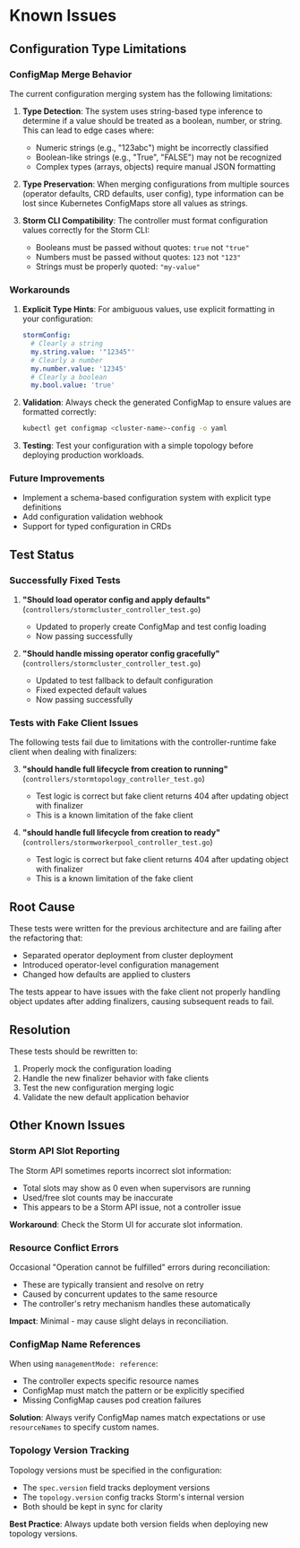 # Known Issues

## Configuration Type Limitations

### ConfigMap Merge Behavior

The current configuration merging system has the following limitations:

1. **Type Detection**: The system uses string-based type inference to determine if a value should be treated as a boolean, number, or string. This can lead to edge cases where:
   - Numeric strings (e.g., "123abc") might be incorrectly classified
   - Boolean-like strings (e.g., "True", "FALSE") may not be recognized
   - Complex types (arrays, objects) require manual JSON formatting

2. **Type Preservation**: When merging configurations from multiple sources (operator defaults, CRD defaults, user config), type information can be lost since Kubernetes ConfigMaps store all values as strings.

3. **Storm CLI Compatibility**: The controller must format configuration values correctly for the Storm CLI:
   - Booleans must be passed without quotes: `true` not `"true"`
   - Numbers must be passed without quotes: `123` not `"123"`
   - Strings must be properly quoted: `"my-value"`

### Workarounds

1. **Explicit Type Hints**: For ambiguous values, use explicit formatting in your configuration:
   ```yaml
   stormConfig:
     # Clearly a string
     my.string.value: '"12345"'
     # Clearly a number
     my.number.value: '12345'
     # Clearly a boolean
     my.bool.value: 'true'
   ```

2. **Validation**: Always check the generated ConfigMap to ensure values are formatted correctly:
   ```bash
   kubectl get configmap <cluster-name>-config -o yaml
   ```

3. **Testing**: Test your configuration with a simple topology before deploying production workloads.

### Future Improvements

- Implement a schema-based configuration system with explicit type definitions
- Add configuration validation webhook
- Support for typed configuration in CRDs

## Test Status

### Successfully Fixed Tests
1. **"Should load operator config and apply defaults"** (`controllers/stormcluster_controller_test.go`)
   - Updated to properly create ConfigMap and test config loading
   - Now passing successfully

2. **"Should handle missing operator config gracefully"** (`controllers/stormcluster_controller_test.go`)
   - Updated to test fallback to default configuration
   - Fixed expected default values
   - Now passing successfully

### Tests with Fake Client Issues
The following tests fail due to limitations with the controller-runtime fake client when dealing with finalizers:

3. **"should handle full lifecycle from creation to running"** (`controllers/stormtopology_controller_test.go`)
   - Test logic is correct but fake client returns 404 after updating object with finalizer
   - This is a known limitation of the fake client

4. **"should handle full lifecycle from creation to ready"** (`controllers/stormworkerpool_controller_test.go`)
   - Test logic is correct but fake client returns 404 after updating object with finalizer
   - This is a known limitation of the fake client

## Root Cause
These tests were written for the previous architecture and are failing after the refactoring that:
- Separated operator deployment from cluster deployment
- Introduced operator-level configuration management
- Changed how defaults are applied to clusters

The tests appear to have issues with the fake client not properly handling object updates after adding finalizers, causing subsequent reads to fail.

## Resolution
These tests should be rewritten to:
1. Properly mock the configuration loading
2. Handle the new finalizer behavior with fake clients
3. Test the new configuration merging logic
4. Validate the new default application behavior

## Other Known Issues

### Storm API Slot Reporting

The Storm API sometimes reports incorrect slot information:
- Total slots may show as 0 even when supervisors are running
- Used/free slot counts may be inaccurate
- This appears to be a Storm API issue, not a controller issue

**Workaround**: Check the Storm UI for accurate slot information.

### Resource Conflict Errors

Occasional "Operation cannot be fulfilled" errors during reconciliation:
- These are typically transient and resolve on retry
- Caused by concurrent updates to the same resource
- The controller's retry mechanism handles these automatically

**Impact**: Minimal - may cause slight delays in reconciliation.

### ConfigMap Name References

When using `managementMode: reference`:
- The controller expects specific resource names
- ConfigMap must match the pattern or be explicitly specified
- Missing ConfigMap causes pod creation failures

**Solution**: Always verify ConfigMap names match expectations or use `resourceNames` to specify custom names.

### Topology Version Tracking

Topology versions must be specified in the configuration:
- The `spec.version` field tracks deployment versions
- The `topology.version` config tracks Storm's internal version
- Both should be kept in sync for clarity

**Best Practice**: Always update both version fields when deploying new topology versions.